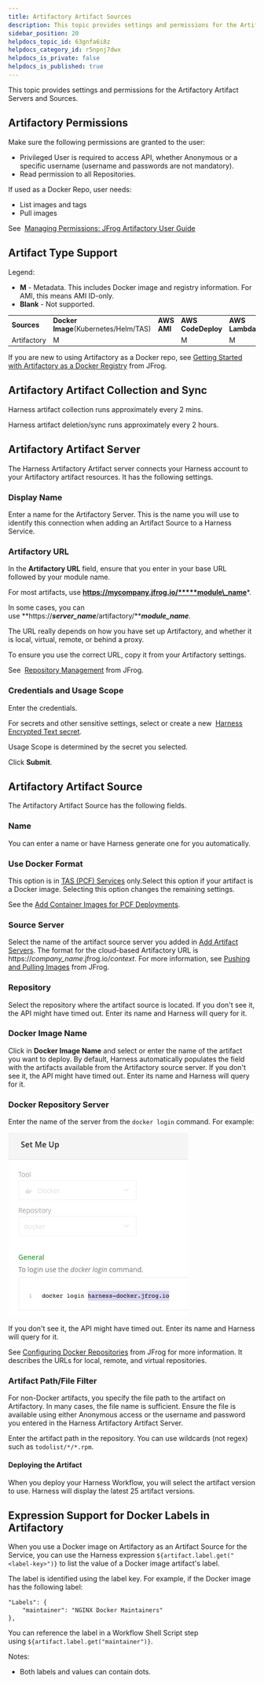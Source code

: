 ```yaml
---
title: Artifactory Artifact Sources
description: This topic provides settings and permissions for the Artifactory Artifact Servers and Sources. Artifactory Permissions. Make sure the following permissions are granted to the user --  Privileged User is…
sidebar_position: 20
helpdocs_topic_id: 63gnfa6i8z
helpdocs_category_id: r5npnj7dwx
helpdocs_is_private: false
helpdocs_is_published: true
---
```


This topic provides settings and permissions for the Artifactory Artifact Servers and Sources.

## Artifactory Permissions

Make sure the following permissions are granted to the user:

* Privileged User is required to access API, whether Anonymous or a specific username (username and passwords are not mandatory).
* Read permission to all Repositories.

If used as a Docker Repo, user needs:

* List images and tags
* Pull images

See  [Managing Permissions: JFrog Artifactory User Guide](https://www.jfrog.com/confluence/display/RTF/Managing+Permissions)

## Artifact Type Support

Legend:

* **M** - Metadata. This includes Docker image and registry information. For AMI, this means AMI ID-only.
* **Blank** - Not supported.



|  |  |  |  |  |  |  |  |  |  |  |  |
| --- | --- | --- | --- | --- | --- | --- | --- | --- | --- | --- | --- |
| **Sources** | **Docker Image**(Kubernetes/Helm/TAS) | **AWS** **AMI** | **AWS CodeDeploy** | **AWS Lambda** | **JAR** | **RPM** | **TAR** | **WAR** | **ZIP** | **PCF** | **IIS** |
| Artifactory | M |  | M | M | M | M | M | M | M | M | M |

If you are new to using Artifactory as a Docker repo, see [Getting Started with Artifactory as a Docker Registry](https://www.jfrog.com/confluence/display/RTF6X/Getting+Started+with+Artifactory+as+a+Docker+Registry) from JFrog.

## Artifactory Artifact Collection and Sync

Harness artifact collection runs approximately every 2 mins.

Harness artifact deletion/sync runs approximately every 2 hours.

## Artifactory Artifact Server

The Harness Artifactory Artifact server connects your Harness account to your Artifactory artifact resources. It has the following settings.

### Display Name

Enter a name for the Artifactory Server. This is the name you will use to identify this connection when adding an Artifact Source to a Harness Service.

### Artifactory URL

In the **Artifactory URL** field, ensure that you enter in your base URL followed by your module name.

For most artifacts, use **https://mycompany.jfrog.io/*****module\_name***.

In some cases, you can use **https://*****server\_name*****/artifactory/*****module\_name***.

The URL really depends on how you have set up Artifactory, and whether it is local, virtual, remote, or behind a proxy.

To ensure you use the correct URL, copy it from your Artifactory settings.

See  [Repository Management](https://www.jfrog.com/confluence/display/JFROG/Repository+Management) from JFrog.

### Credentials and Usage Scope

Enter the credentials.

For secrets and other sensitive settings, select or create a new  [Harness Encrypted Text secret](../../../security/secrets-management/use-encrypted-text-secrets.md).

Usage Scope is determined by the secret you selected.

Click **Submit**.

## Artifactory Artifact Source

The Artifactory Artifact Source has the following fields.

### Name

You can enter a name or have Harness generate one for you automatically.

### Use Docker Format

This option is in [TAS (PCF) Services](../../../../continuous-delivery/pcf-deployments/pcf-tutorial-overview.md) only.Select this option if your artifact is a Docker image. Selecting this option changes the remaining settings.

See the [Add Container Images for PCF Deployments](../../../../continuous-delivery/pcf-deployments/add-container-images-for-pcf-deployments.md).

### Source Server

Select the name of the artifact source server you added in [Add Artifact Servers](../../../account/manage-connectors/configuring-artifact-server.md). The format for the cloud-based Artifactory URL is https://*company\_name*.jfrog.io/*context*. For more information, see [Pushing and Pulling Images](https://www.jfrog.com/confluence/display/RTF/Docker+Registry#DockerRegistry-PushingandPullingImages) from JFrog.

### Repository

Select the repository where the artifact source is located. If you don't see it, the API might have timed out. Enter its name and Harness will query for it.

### Docker Image Name

Click in **Docker Image Name** and select or enter the name of the artifact you want to deploy. By default, Harness automatically populates the field with the artifacts available from the Artifactory source server. If you don't see it, the API might have timed out. Enter its name and Harness will query for it.

### Docker Repository Server

Enter the name of the server from the `docker login` command. For example:

![](./static/artifactory-artifact-sources-06.png)

If you don't see it, the API might have timed out. Enter its name and Harness will query for it.

See [Configuring Docker Repositories](https://www.jfrog.com/confluence/display/RTF/Docker+Registry#DockerRegistry-ConfiguringDockerRepositories) from JFrog for more information. It describes the URLs for local, remote, and virtual repositories.

### Artifact Path/File Filter

For non-Docker artifacts, you specify the file path to the artifact on Artifactory. In many cases, the file name is sufficient. Ensure the file is available using either Anonymous access or the username and password you entered in the Harness Artifactory Artifact Server.

Enter the artifact path in the repository. You can use wildcards (not regex) such as `todolist/*/*.rpm`.

#### Deploying the Artifact

When you deploy your Harness Workflow, you will select the artifact version to use. Harness will display the latest 25 artifact versions.

## Expression Support for Docker Labels in Artifactory

When you use a Docker image on Artifactory as an Artifact Source for the Service, you can use the Harness expression `${artifact.label.get("<label-key>")}` to list the value of a Docker image artifact's label.

The label is identified using the label key. For example, if the Docker image has the following label:


```
"Labels": {  
    "maintainer": "NGINX Docker Maintainers"  
},
```
You can reference the label in a Workflow Shell Script step using `${artifact.label.get("maintainer")}`.

Notes:

* Both labels and values can contain dots.

